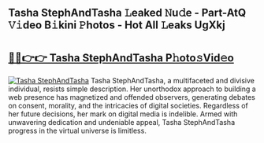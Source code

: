 ## Tasha StephAndTasha 𝙻eaked 𝙽u𝚍e - Part-AtQ 𝚅𝚒deo B𝚒kini 𝙿hotos - Hot All 𝙻eaks UgXkj

# <h2><a href="http://ld6cf0.urlbe.top/?page=Tasha+StephAndTasha">🔗🔗👉👉 Tasha StephAndTasha P𝚑oto𝚜Vid𝚎o</a></h2>

[![Tasha StephAndTasha](https://i.imgur.com/eBuTRDB.gif)](http://ld6cf0.urlbe.top/?page=Tasha+StephAndTasha)
Tasha StephAndTasha, a multifaceted and divisive individual, resists simple description. Her unorthodox approach to building a web presence has magnetized and offended observers, generating debates on consent, morality, and the intricacies of digital societies. Regardless of her future decisions, her mark on digital media is indelible. Armed with unwavering dedication and undeniable appeal, Tasha StephAndTasha progress in the virtual universe is limitless.
